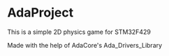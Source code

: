 # AdaProject

This is a simple 2D physics game for STM32F429

Made with the help of AdaCore's Ada_Drivers_Library